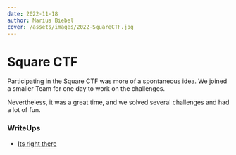 ```yaml
---
date: 2022-11-18
author: Marius Biebel
cover: /assets/images/2022-SquareCTF.jpg
---
```


# Square CTF

Participating in the Square CTF was more of a spontaneous idea. We joined a smaller Team for one day to work on the challenges.

Nevertheless, it was a great time, and we solved several challenges and had a lot of fun.

### WriteUps

- [Its right there](TheRedCube-Blog/posts/SquareCTF/ItsRightThere.html)